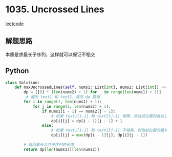 # 1035. Uncrossed Lines
[leetcode](https://leetcode.com/problems/uncrossed-lines/description/)

## 解题思路
本质是求最长子序列，这样就可以保证不相交

## Python
```python
class Solution:
    def maxUncrossedLines(self, nums1: List[int], nums2: List[int]) -> int:
        dp = [[0] * (len(nums2) + 1) for _ in range(len(nums1) + 1)]
         # 遍历 text1 和 text2，填充 dp 数组
        for i in range(1, len(nums1) + 1):
            for j in range(1, len(nums2) + 1):
                if nums1[i - 1] == nums2[j - 1]:
                    # 如果 text1[i-1] 和 text2[j-1] 相等，则当前位置的最长公共子序列长度为左上角位置的值加一
                    dp[i][j] = dp[i - 1][j - 1] + 1
                else:
                    # 如果 text1[i-1] 和 text2[j-1] 不相等，则当前位置的最长公共子序列长度为上方或左方的较大值
                    dp[i][j] = max(dp[i - 1][j], dp[i][j - 1])
        
        # 返回最长公共子序列的长度
        return dp[len(nums1)][len(nums2)]
```